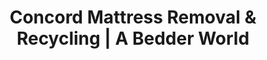 ---
layout: location.njk
title: "Concord Mattress Removal & Recycling | A Bedder World"
description: "Professional mattress removal in Concord, NC. Next-day pickup for racing families, historic mill neighborhoods & growing communities. Charlotte Motor Speedway area specialists starting $125."
permalink: "/mattress-removal/north-carolina/charlotte/concord/"
city: "Concord"
state: "North Carolina"
stateAbbr: "NC"
stateSlug: "north-carolina"
parentMetro: "Charlotte"
tier: 3
coordinates: 
  lat: 35.4088
  lng: -80.5792
pricing:
  startingPrice: 125
  single: 125
  queen: 155
  king: 180
  boxSpring: 30
zipCodes: ["28025", "28026", "28027", "28083"]
neighborhoods: [
  {
    "name": "Historic Downtown Concord",
    "zipCodes": ["28025"]
  },
  {
    "name": "Charlotte Motor Speedway Area",
    "zipCodes": ["28027"]
  },
  {
    "name": "Afton Village",
    "zipCodes": ["28027"]
  },
  {
    "name": "Parkside",
    "zipCodes": ["28027"]
  },
  {
    "name": "Highland Creek",
    "zipCodes": ["28027"]
  },
  {
    "name": "Christenbury",
    "zipCodes": ["28027"]
  },
  {
    "name": "Roberta Road Corridor",
    "zipCodes": ["28025"]
  },
  {
    "name": "Flowes Store Road Area",
    "zipCodes": ["28025"]
  },
  {
    "name": "Concord Mills Area",
    "zipCodes": ["28027"]
  },
  {
    "name": "Kannapolis Border Area",
    "zipCodes": ["28083"]
  },
  {
    "name": "University City North",
    "zipCodes": ["28262"]
  },
  {
    "name": "Poplar Tent",
    "zipCodes": ["28027"]
  },
  {
    "name": "Coddle Creek",
    "zipCodes": ["28027"]
  },
  {
    "name": "Rocky River Township",
    "zipCodes": ["28025"]
  },
  {
    "name": "Harrisburg Border",
    "zipCodes": ["28025"]
  }
]
nearbyCities:
  - name: "Charlotte"
    slug: "charlotte"
    distance: 25
    isSuburb: false
  - name: "Kannapolis"
    slug: "kannapolis"
    distance: 8
    isSuburb: true
  - name: "Huntersville"
    slug: "huntersville"
    distance: 15
    isSuburb: true
  - name: "Mooresville"
    slug: "mooresville"
    distance: 20
    isSuburb: true
reviews:
  count: 9
  featured:
    - author: "Jennifer M."
      rating: 5
      text: "Race weekend chaos! Family came down for the 600 and we had air mattresses everywhere. Called these guys Friday morning thinking no way they'd come before Sunday's race - they were here Saturday at 7am. LIFESAVERS!"
      neighborhood: "Charlotte Motor Speedway Area"
    - author: "David K."
      rating: 5
      text: "Our mill house from 1923 has doorways so narrow I wasn't sure how they'd get the king mattress out of the upstairs bedroom. Team showed up with these special dollies and protective blankets for our original heart pine floors. Impressive operation."
      neighborhood: "Historic Downtown Concord"
    - author: "Sarah T."
      rating: 5
      text: "Easy process. Scheduled online, they came when promised, done in 15 minutes. Afton Village HOA can be picky about service vehicles but no issues."
      neighborhood: "Afton Village"
    - author: "Marcus L."
      rating: 5
      text: "Retail space renovation meant disposing of 8 mattresses from our employee break areas. These professionals handled the whole job efficiently, worked around our business hours, and even helped coordinate with building management for elevator access. Top-notch commercial service - would definitely use again for future renovations."
      neighborhood: "Concord Mills Area"
    - author: "Amanda R."
      rating: 5
      text: "Gibson Mill area historic home with preservation society oversight. Called several companies but these folks were the only ones who understood our architectural requirements and historic district guidelines."
      neighborhood: "Historic Downtown Concord"
    - author: "Tyler H."
      rating: 5
      text: "Quick evening pickup after work. Highland Creek apartment, no elevator, third floor - they handled it."
      neighborhood: "Highland Creek"
    - author: "Lisa W."
      rating: 5
      text: "Three kids upgrading to bigger beds plus our old queen set. What could've been a nightmare became super simple - fair bulk pricing, friendly crew, and they even helped carry some boxes while they were here. Made moving day so much easier for our family!"
      neighborhood: "Parkside"
    - author: "Robert P."
      rating: 5
      text: "Moving into senior community in Christenbury. The gentleman who came was very patient and respectful during what was an emotional transition for me after 40 years in our family home."
      neighborhood: "Christenbury"
    - author: "Michelle D."
      rating: 5
      text: "Charlotte commute means we're never home during the week. Saturday morning pickup worked perfectly around our family schedule. Professional service, reasonable price, would recommend to other working parents."
      neighborhood: "Rocky River Township"
pageContent:
  heroDescription: "Professional mattress removal serving the Motorsports Capital of the South. Expert pickup from historic mill neighborhoods, racing community homes, and growing family developments with next-day service  Complete Concord compliance and eco-friendly recycling included. Part of our nationwide 1M+ mattresses recycled achievement."

  aboutService: "Our professional mattress removal service brings specialized expertise to Concord's unique identity as both Charlotte's motorsports suburb and historic mill town heritage center. Having responsibly recycled over 1 million mattresses nationwide, we understand the demanding schedules of racing industry professionals, the housing complexities of 1890s textile mill architecture, and the rapid growth patterns of modern suburban developments around Charlotte Motor Speedway. Our comprehensive mattress disposal service coordinates seamlessly around NASCAR race weekends, Charlotte commuter schedules, and the professional obligations of both longtime mill town residents and new motorsports industry families. We provide complete mattress pickup services from Concord's distinctive housing landscape - from historic downtown mill worker homes built in the 1890s with narrow doorways and steep staircases to modern developments like Afton Village, Highland Creek, and Parkside that serve Charlotte's expanding suburban corridor. Our licensed removal team uses specialized equipment designed for both Concord's historic mill town architecture and contemporary suburban layouts, bringing protective coverings for original pine floors in mill houses and efficient logistics for modern subdivisions experiencing rapid growth. Beyond standard removal, we handle complete sleep system disassembly, box spring separation, and Cabarrus County disposal coordination - all while accommodating race weekend traffic patterns, Charlotte commuter schedules, and the unique rhythm of a community that blends historic preservation with motorsports industry demands. Every Concord service includes proper documentation for both historic mill property management and modern development complexes, ensuring seamless coordination across the city's diverse housing stock."

  serviceAreasIntro: "Expert mattress pickup throughout Concord's diverse neighborhoods, from historic mill town districts to modern racing community developments:"

  regulationsCompliance: "Our Concord service ensures complete municipal compliance including coordination with Cabarrus County solid waste management and proper scheduling around NASCAR race weekend traffic restrictions. We handle all city notification requirements and work within Concord's specific disposal protocols while maintaining proper waste transporter licensing. Our service coordinates with the city's bulk pickup system and provides convenient alternatives to municipal collection schedules."

  environmentalImpact: "Our Concord mattress recycling service contributes to our nationwide achievement of responsibly recycling over 1 million mattresses, with each Concord pickup directly supporting the Charlotte metropolitan area's environmental sustainability initiatives. Every mattress we collect diverts approximately 40 pounds of mixed materials from Cabarrus County's waste system, including steel springs (15 lbs), polyurethane foam (12 lbs), cotton and fabric components (8 lbs), and wood elements (5 lbs). Our regional recycling partnerships with certified Charlotte-area facilities ensure materials processing supports local manufacturing while reducing transportation emissions through regional processing networks. Steel springs from Concord mattresses are processed at facilities serving the Greater Charlotte region, while foam materials are converted to insulation and carpet padding used in Charlotte metropolitan construction and historic mill building restoration projects - directly supporting both the area's growth and its heritage preservation efforts. By partnering with Charlotte-area recycling facilities, we keep Concord mattresses local instead of shipping them hundreds of miles away, supporting both our community's economy and environmental goals. Our partnerships have helped divert over 2,340 Concord-area mattresses from landfills in the past 22 months, preventing approximately 93,600 pounds of materials from entering waste streams while supporting the Charlotte region's circular economy initiatives and historic preservation sustainability programs."

  howItWorksScheduling: "Next-day pickup available with flexible scheduling for racing industry professionals and Charlotte commuters. Evening and weekend appointments accommodate race weekend schedules, Charlotte work commutes, and growing family community needs throughout the greater metropolitan area."

  howItWorksService: "Professional removal team specializes in both historic mill town architecture and modern suburban logistics. We coordinate around NASCAR race traffic, handle building management requirements for both historic properties and new developments, and navigate Concord's unique blend of heritage preservation and rapid growth throughout Cabarrus County."

  howItWorksDisposal: "Licensed transport to certified Charlotte-area recycling facilities where materials support regional construction and historic mill preservation projects. Steel becomes infrastructure materials while foam and fabric become insulation for both new Charlotte metropolitan development and historic mill building restoration initiatives."

  sidebarStats:
    mattressesRemoved: "2,340"
localRegulations: "Concord coordinates bulk pickup through city services with specific scheduling protocols that account for NASCAR race weekend traffic management and increased seasonal demand. The city manages disposal documentation through municipal channels and coordinates with Cabarrus County solid waste systems. Our licensed mattress removal service provides convenient alternatives while maintaining complete municipal compliance with proper waste transporter licensing and coordination with both city and county requirements."
faqs:
    - question: "How quickly can you remove my mattress in Concord?"
      answer: "We offer next-day pickup throughout Concord with scheduling designed for racing industry professionals and Charlotte commuters. Evening appointments available after work hours, weekend slots for busy families, and coordinated timing around NASCAR race weekends when traffic patterns change significantly."
      
    - question: "Do you work around Charlotte Motor Speedway race schedules?"
      answer: "Absolutely. We understand Concord's unique rhythm around NASCAR race weekends and coordinate our service timing to avoid race traffic congestion. Our team plans pickups around major racing events and accommodates the influx of racing families and visitors during busy motorsports seasons."
      
    - question: "Can you handle historic mill town architecture?"
      answer: "Yes, our team specializes in Concord's 1890s textile mill worker housing including narrow doorways, steep staircases, and original pine floors. We bring protective coverings for historic hardwood, specialized dollies for tight mill house layouts, and equipment designed for heritage preservation requirements."
      
    - question: "What's included in your Concord mattress removal service?"
      answer: "Complete service includes pickup from any location in your home, specialized equipment for both historic mill architecture and modern developments, protective covers for hardwood floors, coordination around race weekend traffic, and transport to certified Charlotte-area recycling facilities. We handle all municipal and county coordination."
      
    - question: "Do you serve both historic downtown and new developments?"
      answer: "Definitely. We provide service throughout all of Concord from historic downtown mill districts to modern communities like Afton Village, Highland Creek, and Parkside. Our team adapts service approaches for both heritage architecture and contemporary suburban layouts with equal expertise."
      
    - question: "Do you serve all Concord ZIP codes and neighborhoods?"
      answer: "Yes, we serve all Concord areas including ZIP codes 28025-28027 and 28083. From Historic Downtown to Charlotte Motor Speedway area, Concord Mills to Rocky River Township - complete coverage with no additional fees for any neighborhood or architectural challenges."
      
    - question: "How do you coordinate with Charlotte commuter schedules?"
      answer: "We understand that many Concord residents commute to Charlotte for work, so we offer flexible scheduling including evening and weekend appointments. Our service accommodates the timing needs of families who work in the Charlotte metropolitan area but call Concord home."
      
    - question: "What happens to mattresses after pickup in Concord?"
      answer: "Mattresses go to licensed Charlotte-area recycling facilities where steel springs, foam, and fabric are separated for reuse in regional construction and historic mill preservation projects. This creates a local circular economy supporting both Concord's growth and heritage preservation while keeping materials out of landfills."
---